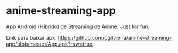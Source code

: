 # anime-streaming-app
App Android (Hibrido) de Streaming de Anime. Just for fun.

Link para baixar apk:
https://github.com/ogilvieira/anime-streaming-app/blob/master/App.apk?raw=true
